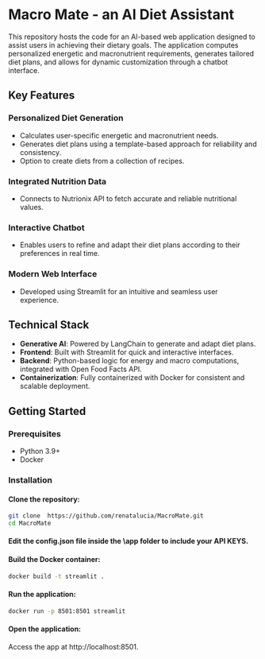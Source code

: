 # Macro Mate - an AI Diet Assistant

This repository hosts the code for an AI-based web application designed to assist users in achieving their dietary goals. The application computes personalized energetic and macronutrient requirements, generates tailored diet plans, and allows for dynamic customization through a chatbot interface.

## Key Features

### Personalized Diet Generation
- Calculates user-specific energetic and macronutrient needs.
- Generates diet plans using a template-based approach for reliability and consistency.
- Option to create diets from a collection of recipes.

### Integrated Nutrition Data
- Connects to Nutrionix API to fetch accurate and reliable nutritional values.

### Interactive Chatbot
- Enables users to refine and adapt their diet plans according to their preferences in real time.

### Modern Web Interface
- Developed using Streamlit for an intuitive and seamless user experience.

## Technical Stack
- **Generative AI**: Powered by LangChain to generate and adapt diet plans.
- **Frontend**: Built with Streamlit for quick and interactive interfaces.
- **Backend**: Python-based logic for energy and macro computations, integrated with Open Food Facts API.
- **Containerization**: Fully containerized with Docker for consistent and scalable deployment.

## Getting Started

### Prerequisites
- Python 3.9+
- Docker

### Installation

#### Clone the repository:
```bash
git clone  https://github.com/renatalucia/MacroMate.git
cd MacroMate 
```
#### Edit the config.json file inside the \app folder to include your API KEYS.

#### Build the Docker container:
```bash
docker build -t streamlit .
```

#### Run the application:
```bash
docker run -p 8501:8501 streamlit
```

#### Open the application:
Access the app at http://localhost:8501.


